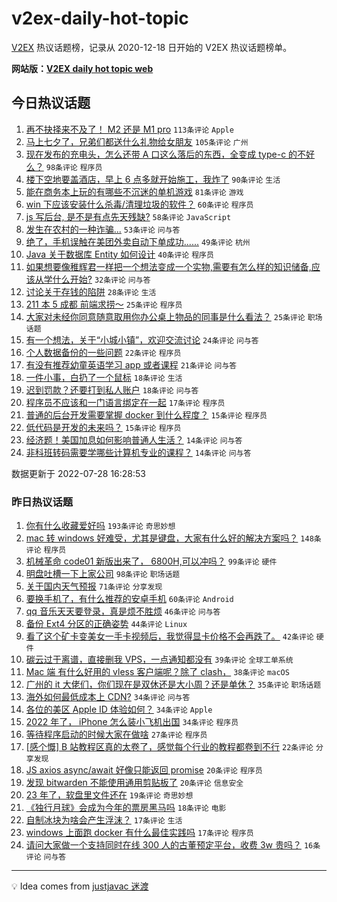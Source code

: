 # v2ex-daily-hot-topic

[V2EX](https://www.v2ex.com/) 热议话题榜，记录从 2020-12-18 日开始的 V2EX 热议话题榜单。

**网站版：[V2EX daily hot topic web](https://boojack.github.io/v2ex-daily-hot-topic-web/)**

## 今日热议话题

<!-- TODAY BEGIN -->

1. [再不抉择来不及了！ M2 还是 M1 pro](https://www.v2ex.com/t/869141) `113条评论` `Apple`
1. [马上七夕了，兄弟们都送什么礼物给女朋友](https://www.v2ex.com/t/869148) `105条评论` `广州`
1. [现在发布的充电头，怎么还带 A 口这么落后的东西，全变成 type-c 的不好么？](https://www.v2ex.com/t/869188) `98条评论` `程序员`
1. [楼下空地要盖酒店，早上 6 点多就开始施工，我炸了](https://www.v2ex.com/t/869134) `90条评论` `生活`
1. [能在商务本上玩的有哪些不沉迷的单机游戏](https://www.v2ex.com/t/869187) `81条评论` `游戏`
1. [win 下应该安装什么杀毒/清理垃圾的软件？](https://www.v2ex.com/t/869240) `60条评论` `程序员`
1. [js 写后台, 是不是有点先天残缺?](https://www.v2ex.com/t/869194) `58条评论` `JavaScript`
1. [发生在农村的一种诈骗...](https://www.v2ex.com/t/869149) `53条评论` `问与答`
1. [绝了，手机误触在美团外卖自动下单成功......](https://www.v2ex.com/t/869213) `49条评论` `杭州`
1. [Java 关于数据库 Entity 如何设计](https://www.v2ex.com/t/869153) `40条评论` `程序员`
1. [如果想要像稚辉君一样把一个想法变成一个实物,需要有怎么样的知识储备,应该从学什么开始?](https://www.v2ex.com/t/869238) `32条评论` `问与答`
1. [讨论关于存钱的陷阱](https://www.v2ex.com/t/869299) `28条评论` `生活`
1. [211 本 5 成都 前端求捞～](https://www.v2ex.com/t/869298) `25条评论` `程序员`
1. [大家对未经你同意随意取用你办公桌上物品的同事是什么看法？](https://www.v2ex.com/t/869186) `25条评论` `职场话题`
1. [有一个想法，关于“小城小镇”，欢迎交流讨论](https://www.v2ex.com/t/869259) `24条评论` `问与答`
1. [个人数据备份的一些问题](https://www.v2ex.com/t/869332) `22条评论` `程序员`
1. [有没有推荐幼童英语学习 app 或者课程](https://www.v2ex.com/t/869197) `21条评论` `问与答`
1. [一件小事，白扔了一个鼠标](https://www.v2ex.com/t/869275) `18条评论` `生活`
1. [迟到罚款？还要打到私人账户](https://www.v2ex.com/t/869256) `18条评论` `问与答`
1. [程序员不应该和一门语言绑定在一起](https://www.v2ex.com/t/869308) `17条评论` `程序员`
1. [普通的后台开发需要掌握 docker 到什么程度？](https://www.v2ex.com/t/869271) `15条评论` `程序员`
1. [低代码是开发的未来吗？](https://www.v2ex.com/t/869251) `15条评论` `程序员`
1. [经济题！美国加息如何影响普通人生活？](https://www.v2ex.com/t/869314) `14条评论` `问与答`
1. [非科班转码需要学哪些计算机专业的课程？](https://www.v2ex.com/t/869135) `14条评论` `问与答`

数据更新于 2022-07-28 16:28:53

<!-- TODAY END -->

### 昨日热议话题

<!-- YESTERDAY BEGIN -->

1. [你有什么收藏爱好吗](https://www.v2ex.com/t/868942) `193条评论` `奇思妙想`
1. [mac 转 windows 好难受，尤其是键盘，大家有什么好的解决方案吗？](https://www.v2ex.com/t/868956) `148条评论` `程序员`
1. [机械革命 code01 新版出来了， 6800H,可以冲吗？](https://www.v2ex.com/t/868936) `99条评论` `硬件`
1. [明盘吐槽一下上家公司](https://www.v2ex.com/t/868943) `98条评论` `职场话题`
1. [关于国内天气预报](https://www.v2ex.com/t/868944) `71条评论` `分享发现`
1. [要换手机了，有什么推荐的安卓手机](https://www.v2ex.com/t/869035) `60条评论` `Android`
1. [qq 音乐天天要登录，真是烦不胜烦](https://www.v2ex.com/t/868940) `46条评论` `问与答`
1. [备份 Ext4 分区的正确姿势](https://www.v2ex.com/t/869026) `44条评论` `Linux`
1. [看了这个矿卡变美女一手卡视频后，我觉得显卡价格不会再跌了。](https://www.v2ex.com/t/869060) `42条评论` `硬件`
1. [碳云过于离谱，直接删我 VPS，一点通知都没有](https://www.v2ex.com/t/868931) `39条评论` `全球工单系统`
1. [Mac 端 有什么好用的 vless 客户端呢？除了 clash，](https://www.v2ex.com/t/868960) `38条评论` `macOS`
1. [广州的 it 大佬们，你们现在是双休还是大小周？还是单休？](https://www.v2ex.com/t/868998) `35条评论` `职场话题`
1. [海外如何最低成本上 CDN?](https://www.v2ex.com/t/869076) `34条评论` `问与答`
1. [各位的美区 Apple ID 体验如何？](https://www.v2ex.com/t/869074) `34条评论` `Apple`
1. [2022 年了， iPhone 怎么装小飞机出国](https://www.v2ex.com/t/868975) `34条评论` `程序员`
1. [等待程序启动的时候大家在做啥](https://www.v2ex.com/t/869046) `27条评论` `程序员`
1. [[感个慨] B 站教程区真的太卷了，感觉每个行业的教程都卷到不行](https://www.v2ex.com/t/869065) `22条评论` `分享发现`
1. [JS axios async/await 好像只能返回 promise](https://www.v2ex.com/t/869082) `20条评论` `程序员`
1. [发现 bitwarden 不能使用通用剪贴板了](https://www.v2ex.com/t/869054) `20条评论` `信息安全`
1. [23 年了，软盘里文件还在](https://www.v2ex.com/t/869073) `19条评论` `奇思妙想`
1. [《独行月球》会成为今年的票房黑马吗](https://www.v2ex.com/t/869023) `18条评论` `电影`
1. [自制冰块为啥会产生浮沫？](https://www.v2ex.com/t/869031) `17条评论` `生活`
1. [windows 上面跑 docker 有什么最佳实践吗](https://www.v2ex.com/t/868950) `17条评论` `程序员`
1. [请问大家做一个支持同时在线 300 人的古董预定平台，收费 3w 贵吗？](https://www.v2ex.com/t/868987) `16条评论` `问与答`

<!-- YESTERDAY END -->

---

💡 Idea comes from [justjavac 迷渡](https://github.com/justjavac/)
